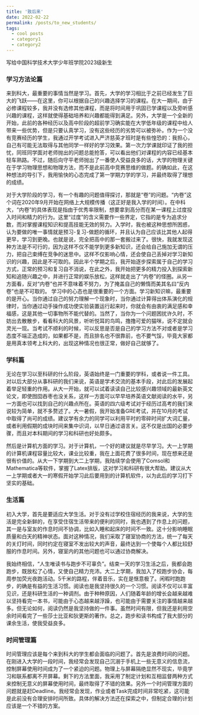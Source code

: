 ```yaml
---
title: '致后来'
date: 2022-02-22
permalink: /posts/to_new_students/
tags:
  - cool posts
  - category1
  - category2
---
```

写给中国科学技术大学少年班学院2023级新生

### 学习方法论篇

来到科大，最重要的事情当然是学习。首先，大学的学习相比于之前已经发生了巨大的飞跃——在这里，你可以根据自己的兴趣选择学习的课程。在大一期间，由于必修课程较多，我并没有选修其他课程，而是将时间用于巩固已学课程以及旁听感兴趣的课程，这样就使得基础培养和兴趣都能得到满足。另外，大学是一个全新的开始，此前的各种经历以及高中阶段的超前学习确实能在大学低年级的课程中给人带来一些优势，但是只要认真学习，没有这些经历的劣势可以被弥补。作为一个没有竞赛经历的学生，我通过开学考试进入严济慈英才班时是有些惶恐的：我担心，自己有可能无法取得与其他同学一样好的学习效果。第一次力学课就印证了我的担忧，同班同学面对老师抛出的问题总能抢答，可以看出他们对课程的内容已经基本轻车熟路。不过，随后向守平老师抛出了一番使人受益良多的话，大学的物理关键在于学习物理思想和物理方法，而不是此前高中竞赛思维的做题。的确如此，在这种想法的导引下，我用愉快的心态完成了第一学期力学的学习，并最终取得了理想的成绩。

对于大学阶段的学习，有一个有趣的问题值得探讨，那就是“卷”的问题。“内卷”这个词在2020年9月开始在网络上大规模传播（这正好是我入学的时间）。在中科大，“内卷”的具体表现是指由于优秀率限制，想要拿到高分而在某一课程上过度投入时间和精力的行为。这里“过度”的含义需要作一些界定，它指的是专为追求分数，而对掌握课程知识和提高技能无效的努力。入学时，我也被这种思想所困惑，认为要做的唯一事情就是预习-复习-做题的循环，并且认为自己应该比其他人起得更早，学习到更晚。也就是说，完全把高中的那一套搬过来了。很快，我就发现这种方法是不可行的，因为这样不仅不能学到更多新知识，还会给自己施加无谓的压力，把自己束缚在竞争的迷思中。这样不仅影响心情，还会使自己丢掉对学习新知识的兴趣，因此是不可取的。因此半个学期之后，我开始逐步探索属于自己的学习方式，正常的预习和复习自不消说，在此之外，我开始把更多的精力投入到探索新知和追随兴趣之中，并进行正常的娱乐放松，这样就走出了“内卷”的怪圈。从另一方面看，反对“内卷”也并不意味着不努力，为了掩盖自己的懒惰而美其名曰“反内卷”也是不可取的。
学习中的心态也是很重要的一个方面。学习新知识嘛，最重要的是开心。当你通过自己的努力理解一个现象时，当你通过计算得出体系演化的规律时，当你通过动手操作成功使实验装置运行起来时，你就会有由衷的满足感和幸福感，这是其他一切事物所不能代替的。当然了，当你为一个问题困扰许久时，不妨出去散散步，看看科大的风景，听听悦耳的鸟鸣，撸撸可爱的猫咪，说不定就会灵光一现。当考试不顺利的时候，可以反思是否是自己的学习方法不对或者是学习态度不端正造成的，如果都不是，而且排名也不很靠前，也不要气馁，毕竟大家都是用真本领考上科大的，出现这种情况也很正常，做好自己就够了。

### 学科篇

无论在学习以至科研的什么阶段，英语始终是一门重要的学科，或者说一件工具。对以后大部分从事科研的我们来说，英语是学术交流的基本手段，对此后的发展起着举足轻重的作用。从大一开始，就可以试着读读自己比较感兴趣领域的最新英文论文，即使囫囵吞枣也没关系，这样一方面可以早早培养英语文献阅读的水平，另一方面也可以找到自己的兴趣点所在。英语的四六级考试对于经历过高考的我们来说较为简单，就不多赘述了。大一暑假，我开始准备GRE考试，并在10月的考试中取得了尚可的成绩。建议学有余力的同学可以利用平时的零碎时间扩大词汇量，或者利用假期的成块时间来集中识词，以早日通过语言关。这不仅是出国的必要步骤，而且对本科期间的学习和科研也好处颇多。

然后是计算机方面的学习。对于计算机，一个好的建议就是尽早学习。大一上学期的计算机课程容量比较大，课业比较重，我在上面花费了很多时间，现在想来还是很有价值的。从大一下学期到大二上学期，我陆续学会使用了Comsol和Mathematica等软件，掌握了Latex排版，这对学习和科研有很大帮助。建议从大一上学期或者大一的寒假开始学习此后要用到的计算机软件，以为此后的学习打下坚实的基础。

### 生活篇

初入大学，首先是要适应大学生活。对于没有过学校住宿经历的我来说，大学的生活是完全新鲜的，在享受住宿生活带来的便利的同时，我也遇到了作息上的问题，其一是与室友的作息时间不协调，比如入睡和起床的时间不一致。这十分影响睡眠质量和白天的精神状态。面对这种情况，我们采取了寝室协商的方法，统一了每天的关灯时间，同时约定在寝室不发出较大的声音，最终达到一个使每个人都比较舒服的作息时间。另外，寝室内的其他问题也可以通过协商解决。

我始终相信，“人生唯读书与跑步不可辜负”。结束一天的学习生活之后，我都会跑跑步，既放松了心情，又使自己精力充沛。大二上学期，我加入了校跑步协会，每周参加荧光夜跑活动。5千米的路程，伴着音乐，实在是惬意极了。闲暇时跑跑步，的确是有益的生活习惯。阅读也是我坚持很久的一个习惯。阅读不仅可以丰富见识，还是科研生活的一种调剂。由于种种原因，人们随着年龄的增长会越来越难以坚持看完一本书，可能由于心态越来越浮躁，也可能由于需要关注的事情越来越多。但无论如何，阅读仍然是我坚持做的一件事。虽然时间有限，但我还是利用空余时间看完了一些莎士比亚和狄更斯的著作。总之，跑步和读书构成了我大部分的课余生活，使我受益良多。

### 时间管理篇

时间管理应该是每个来到科大的学生都会面临的问题了。首先是浪费时间的问题。在刚进入大学的一段时间，我经常会发现自己沉溺于手机上一些无意义的信息流，控制屏幕使用时间成为了一个紧迫的问题。物理上与屏幕隔绝显然不现实，毕竟学习和联系都离不开屏幕。剩下的方法里面，我采用了制定计划和互相监督两种方式来控制无意义的屏幕使用时间，最终取得了不错的效果。另外一个时间管理方面的问题就是赶Deadline。我经常会发现，作业或者Task完成时间非常吃紧，这可能是此前没有合理安排时间所致。具体的解决方法还在探索之中，但制定合理的计划应该是一个不错的方案。
